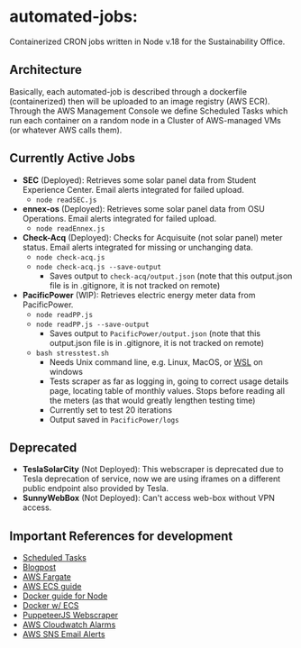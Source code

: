 # automated-jobs:
Containerized CRON jobs written in Node v.18 for the Sustainability Office.

## Architecture
Basically, each automated-job is described through a dockerfile (containerized) then will be uploaded to an image registry (AWS ECR).
Through the AWS Management Console we define Scheduled Tasks which run each container on a random node in a Cluster of AWS-managed VMs (or 
whatever AWS calls them).

## Currently Active Jobs
 - **SEC** (Deployed): Retrieves some solar panel data from  Student Experience Center. Email alerts integrated for failed upload.
   - `node readSEC.js`
 - **ennex-os** (Deployed): Retrieves some solar panel data from OSU Operations. Email alerts integrated for failed upload.
   - `node readEnnex.js`
 - **Check-Acq** (Deployed): Checks for Acquisuite (not solar panel) meter status. Email alerts integrated for missing or unchanging data.
    - `node check-acq.js`
    - `node check-acq.js --save-output`
        - Saves output to `check-acq/output.json` (note that this output.json file is in .gitignore, it is not tracked on remote)
 - **PacificPower** (WIP): Retrieves electric energy meter data from PacificPower.
    - `node readPP.js`
    - `node readPP.js --save-output`
        - Saves output to `PacificPower/output.json` (note that this output.json file is in .gitignore, it is not tracked on remote)
    - `bash stresstest.sh`
        - Needs Unix command line, e.g. Linux, MacOS, or [WSL](https://learn.microsoft.com/en-us/windows/wsl/install) on windows
        - Tests scraper as far as logging in, going to correct usage details page, locating table of monthly values. Stops before reading all the meters (as that would greatly lengthen testing time)
        - Currently set to test 20 iterations
        - Output saved in `PacificPower/logs`

 ## Deprecated
 - **TeslaSolarCity** (Not Deployed): This webscraper is deprecated due to Tesla deprecation of service, now we are using iframes on a different public endpoint also provided by Tesla.
 - **SunnyWebBox** (Not Deployed): Can't access web-box without VPN access.

## Important References for development
 - [Scheduled Tasks](https://docs.aws.amazon.com/AmazonECS/latest/developerguide/scheduled_tasks.html)
 - [Blogpost](https://aws.amazon.com/blogs/containers/deploy-applications-on-amazon-ecs-using-docker-compose/)
 - [AWS Fargate](https://aws.amazon.com/fargate/getting-started/)
 - [AWS ECS guide](https://docs.aws.amazon.com/AmazonECS/latest/developerguide/Welcome.html) 
 - [Docker guide for Node](https://docs.docker.com/language/nodejs/)
 - [Docker w/ ECS](https://docs.docker.com/cloud/ecs-integration/)
 - [PuppeteerJS Webscraper](https://pptr.dev/)
 - [AWS Cloudwatch Alarms](https://docs.aws.amazon.com/AmazonCloudWatch/latest/monitoring/AlarmThatSendsEmail.html)
 - [AWS SNS Email Alerts](https://docs.aws.amazon.com/sns/latest/dg/sns-email-notifications.html)

